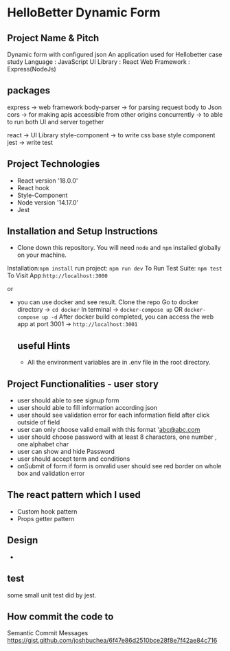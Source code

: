 # HelloBetter Dynamic Form  


## Project Name & Pitch
Dynamic form with configured json
An application used for Hellobetter case study
Language : JavaScript
UI Library : React
Web Framework : Express(NodeJs)

## packages

express -> web framework
body-parser -> for parsing request body to Json
cors -> for making apis accessible from other origins
concurrently -> to able to run both UI and server together

react -> UI Library
style-component -> to write css base style component 
jest -> write test 

## Project Technologies

- React version '18.0.0'
- React hook
- Style-Component
- Node version '14.17.0'
- Jest

## 

## Installation and Setup Instructions

- Clone down this repository. You will need `node` and `npm` installed globally on your machine.

Installation:`npm install`
run project: `npm run dev`
To Run Test Suite: `npm test`
To Visit App:`http://localhost:3000`

or

- you can use docker and see result.
  Clone the repo
  Go to docker directory -> `cd docker`
  In terminal -> `docker-compose up` OR `docker-compose up -d`
  After docker build completed, you can access the web app at port 3001 -> `http://localhost:3001`

  ## useful Hints

  - All the environment variables are in .env file in the root directory.
  

## Project Functionalities - user story
 - user should able to see signup form 
 - user should able to fill information according json
 - user should see validation error for each information field after click outside of field 
 - user can only choose valid email with this format 'abc@abc.com
 - user should choose password with at least 8 characters, one number , one alphabet char
 - user can show and hide Password
 - user should accept term and conditions 
 - onSubmit of form if form is onvalid user should see red border on whole box and validation error 

## The react pattern which I used
- Custom hook pattern
- Props getter pattern

## Design
- 


## test

some small unit test did by jest.


## How commit the code to
Semantic Commit Messages
https://gist.github.com/joshbuchea/6f47e86d2510bce28f8e7f42ae84c716